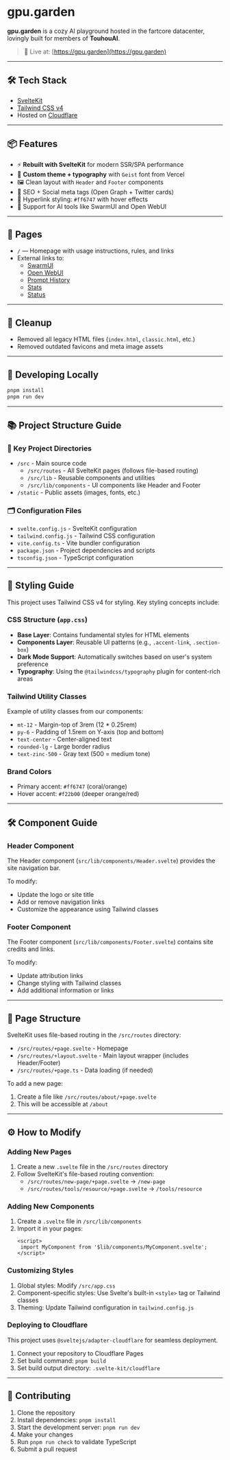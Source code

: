 # gpu.garden

**gpu.garden** is a cozy AI playground hosted in the fartcore datacenter, lovingly built for members of **TouhouAI**.

> 🌱 Live at: [https://gpu.garden](https://gpu.garden)

---

## 🛠 Tech Stack

- [SvelteKit](https://kit.svelte.dev)
- [Tailwind CSS v4](https://tailwindcss.com)
- Hosted on [Cloudflare](https://cloudflare.com)

---

## 📦 Features

- ⚡ **Rebuilt with SvelteKit** for modern SSR/SPA performance
- 🎨 **Custom theme + typography** with `Geist` font from Vercel
- 🖼️ Clean layout with `Header` and `Footer` components
- 🧠 SEO + Social meta tags (Open Graph + Twitter cards)
- 🔗 Hyperlink styling: `#ff6747` with hover effects
- 💬 Support for AI tools like SwarmUI and Open WebUI

---

## 📄 Pages

- `/` — Homepage with usage instructions, rules, and links
- External links to:
  - [SwarmUI](https://swarmui.gpu.garden/)
  - [Open WebUI](https://oui.gpu.garden/)
  - [Prompt History](https://prompts.gpu.garden/)
  - [Stats](https://stats.gpu.garden/)
  - [Status](https://status.gpu.garden/)

---

## 🧹 Cleanup

- Removed all legacy HTML files (`index.html`, `classic.html`, etc.)
- Removed outdated favicons and meta image assets

---

## 🧪 Developing Locally

```bash
pnpm install
pnpm run dev
```

---

## 📚 Project Structure Guide

### 📁 Key Project Directories

- `/src` - Main source code
  - `/src/routes` - All SvelteKit pages (follows file-based routing)
  - `/src/lib` - Reusable components and utilities
  - `/src/lib/components` - UI components like Header and Footer
- `/static` - Public assets (images, fonts, etc.)

### 🗂️ Configuration Files

- `svelte.config.js` - SvelteKit configuration
- `tailwind.config.js` - Tailwind CSS configuration
- `vite.config.ts` - Vite bundler configuration
- `package.json` - Project dependencies and scripts
- `tsconfig.json` - TypeScript configuration

---

## 🎨 Styling Guide

This project uses Tailwind CSS v4 for styling. Key styling concepts include:

### CSS Structure (`app.css`)

- **Base Layer**: Contains fundamental styles for HTML elements
- **Components Layer**: Reusable UI patterns (e.g., `.accent-link`, `.section-box`)
- **Dark Mode Support**: Automatically switches based on user's system preference
- **Typography**: Using the `@tailwindcss/typography` plugin for content-rich areas

### Tailwind Utility Classes

Example of utility classes from our components:

- `mt-12` - Margin-top of 3rem (12 \* 0.25rem)
- `py-6` - Padding of 1.5rem on Y-axis (top and bottom)
- `text-center` - Center-aligned text
- `rounded-lg` - Large border radius
- `text-zinc-500` - Gray text (500 = medium tone)

### Brand Colors

- Primary accent: `#ff6747` (coral/orange)
- Hover accent: `#f22b00` (deeper orange/red)

---

## 🛠️ Component Guide

### Header Component

The Header component (`src/lib/components/Header.svelte`) provides the site navigation bar.

To modify:

- Update the logo or site title
- Add or remove navigation links
- Customize the appearance using Tailwind classes

### Footer Component

The Footer component (`src/lib/components/Footer.svelte`) contains site credits and links.

To modify:

- Update attribution links
- Change styling with Tailwind classes
- Add additional information or links

---

## 📄 Page Structure

SvelteKit uses file-based routing in the `/src/routes` directory:

- `/src/routes/+page.svelte` - Homepage
- `/src/routes/+layout.svelte` - Main layout wrapper (includes Header/Footer)
- `/src/routes/+page.ts` - Data loading (if needed)

To add a new page:

1. Create a file like `/src/routes/about/+page.svelte`
2. This will be accessible at `/about`

---

## ⚙️ How to Modify

### Adding New Pages

1. Create a new `.svelte` file in the `/src/routes` directory
2. Follow SvelteKit's file-based routing convention:
   - `/src/routes/new-page/+page.svelte` → `/new-page`
   - `/src/routes/tools/resource/+page.svelte` → `/tools/resource`

### Adding New Components

1. Create a `.svelte` file in `/src/lib/components`
2. Import it in your pages:
   ```svelte
   <script>
   	import MyComponent from '$lib/components/MyComponent.svelte';
   </script>
   ```

### Customizing Styles

1. Global styles: Modify `/src/app.css`
2. Component-specific styles: Use Svelte's built-in `<style>` tag or Tailwind classes
3. Theming: Update Tailwind configuration in `tailwind.config.js`

### Deploying to Cloudflare

This project uses `@sveltejs/adapter-cloudflare` for seamless deployment.

1. Connect your repository to Cloudflare Pages
2. Set build command: `pnpm build`
3. Set build output directory: `.svelte-kit/cloudflare`

---

## 🤝 Contributing

1. Clone the repository
2. Install dependencies: `pnpm install`
3. Start the development server: `pnpm run dev`
4. Make your changes
5. Run `pnpm run check` to validate TypeScript
6. Submit a pull request
